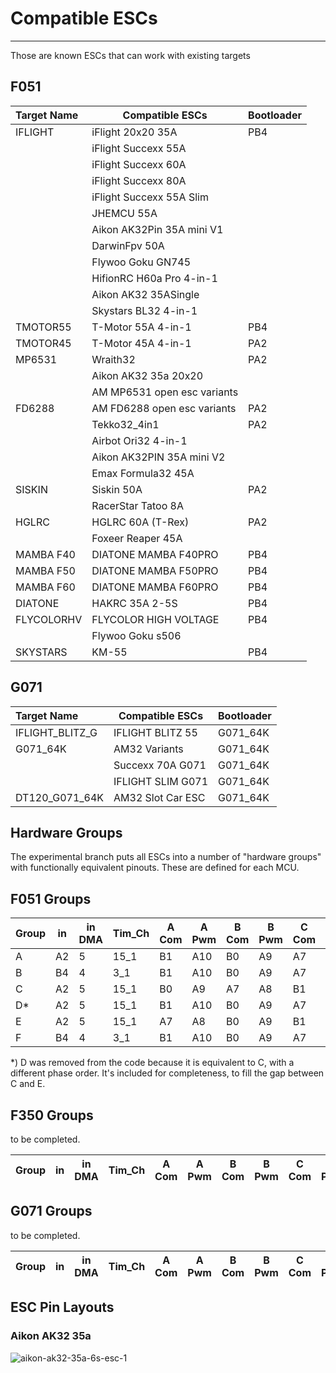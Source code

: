 # Compatible ESCs

***
Those are known ESCs that can work with existing targets

## F051

| Target Name | Compatible ESCs             | Bootloader |
| :---------- | --------------------------- | ---------- |
| IFLIGHT     | iFlight 20x20 35A           | PB4        |
|             | iFlight Succexx 55A         |            |
|             | iFlight Succexx 60A         |            |
|             | iFlight Succexx 80A         |            |
|             | iFlight Succexx 55A Slim    |            |
|             | JHEMCU 55A                  |            |
|             | Aikon AK32Pin 35A mini V1   |            |
|             | DarwinFpv 50A               |            |
|             | Flywoo Goku GN745           |            |
|             | HifionRC H60a Pro 4-in-1    |            |
|             | Aikon AK32 35ASingle        |            |
|             | Skystars BL32 4-in-1        |            |
| TMOTOR55    | T-Motor 55A 4-in-1          | PB4        |
| TMOTOR45    | T-Motor 45A 4-in-1          | PA2        |
| MP6531      | Wraith32                    | PA2        |
|             | Aikon AK32 35a 20x20        |            |
|             | AM MP6531 open esc variants |            |
| FD6288      | AM FD6288 open esc variants | PA2        |
|             | Tekko32_4in1                | PA2        |
|             | Airbot Ori32 4-in-1         |            |
|             | Aikon AK32PIN 35A mini V2   |            |
|             | Emax Formula32 45A          |            |
| SISKIN      | Siskin 50A                  | PA2        |
|             | RacerStar Tatoo 8A          |            |
| HGLRC       | HGLRC 60A (T-Rex)           | PA2        |
|             | Foxeer Reaper 45A           |            |
| MAMBA F40   | DIATONE MAMBA F40PRO        | PB4        |
| MAMBA F50   | DIATONE MAMBA F50PRO        | PB4        |
| MAMBA F60   | DIATONE MAMBA F60PRO        | PB4        |
| DIATONE     | HAKRC 35A 2-5S              | PB4        |
| FLYCOLORHV  | FLYCOLOR HIGH VOLTAGE       | PB4        |
|             | Flywoo Goku s506            |            |
| SKYSTARS    | KM-55                       | PB4        |

## G071

| Target Name     | Compatible ESCs   | Bootloader |
| :-------------- | ----------------- | ---------- |
| IFLIGHT_BLITZ_G | IFLIGHT BLITZ 55  | G071_64K   |
| G071_64K        | AM32 Variants     | G071_64K   |
|                 | Succexx 70A G071  | G071_64K   |
|                 | IFLIGHT SLIM G071 | G071_64K   |
| DT120_G071_64K  | AM32 Slot Car ESC | G071_64K   |

## Hardware Groups

The experimental branch puts all ESCs into a number of "hardware groups" with functionally equivalent pinouts. These are defined for each MCU.

## F051 Groups

| Group | in  | in DMA | Tim_Ch | A Com | A Pwm | B Com | B Pwm | C Com | C Pwm | A Fb | B Fb | C Fb | Ref Fb | PWM side | Com drv | Com pol | Pwm drv | Pwm pol |
| ----- | --- | ------ | ------ | ----- | ----- | ----- | ----- | ----- | ----- | ---- | ---- | ---- | ------ | -------- | ------- | ------- | ------- | ------- |
| A     | A2  | 5      | 15_1   | B1    | A10   | B0    | A9    | A7    | A8    | A5   | A4   | A0   | A1     | high     | PP      | pos     | PP      | pos     |
| B     | B4  | 4      | 3_1    | B1    | A10   | B0    | A9    | A7    | A8    | A0   | A4   | A5   | A1     | high     | PP      | pos     | PP      | pos     |
| C     | A2  | 5      | 15_1   | B0    | A9    | A7    | A8    | B1    | A10   | A4   | A5   | A0   | A1     | high     | PP      | pos     | PP      | pos     |
| D*    | A2  | 5      | 15_1   | B1    | A10   | B0    | A9    | A7    | A8    | A0   | A4   | A5   | A1     | high     | PP      | pos     | PP      | pos     |
| E     | A2  | 5      | 15_1   | A7    | A8    | B0    | A9    | B1    | A10   | A0   | A4   | A5   | A1     | high     | PP      | pos     | PP      | pos     |
| F     | B4  | 4      | 3_1    | B1    | A10   | B0    | A9    | A7    | A8    | A5   | A0   | A4   | A1     | high     | PP      | pos     | PP      | pos     |

*) D was removed from the code because it is equivalent to C, with a different phase order. It's included for completeness, to fill the gap between C and E.

## F350 Groups

to be completed.

| Group | in  | in DMA | Tim_Ch | A Com | A Pwm | B Com | B Pwm | C Com | C Pwm | A Fb | B Fb | C Fb | PWM side | Com drv | Com pol | Pwm drv | Pwm pol |
| ----- | --- | ------ | ------ | ----- | ----- | ----- | ----- | ----- | ----- | ---- | ---- | ---- | -------- | ------- | ------- | ------- | ------- |

## G071 Groups

to be completed.

| Group | in  | in DMA | Tim_Ch | A Com | A Pwm | B Com | B Pwm | C Com | C Pwm | A Fb | B Fb | C Fb | PWM side | Com drv | Com pol | Pwm drv | Pwm pol |
| ----- | --- | ------ | ------ | ----- | ----- | ----- | ----- | ----- | ----- | ---- | ---- | ---- | -------- | ------- | ------- | ------- | ------- |

## ESC Pin Layouts

### Aikon AK32 35a

![aikon-ak32-35a-6s-esc-1](https://user-images.githubusercontent.com/29710771/144151056-4ff6e243-13ba-42cc-9785-60e76fd90b95.jpg)
